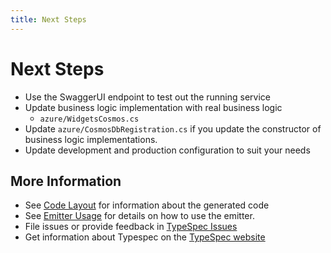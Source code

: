 ```yaml
---
title: Next Steps
---
```


# Next Steps

- Use the SwaggerUI endpoint to test out the running service
- Update business logic implementation with real business logic
  - `azure/WidgetsCosmos.cs`
- Update `azure/CosmosDbRegistration.cs` if you update the constructor of business logic implementations.
- Update development and production configuration to suit your needs

## More Information

- See [Code Layout](docs/usage.md) for information about the generated code
- See [Emitter Usage](docs/emitter.md) for details on how to use the emitter.
- File issues or provide feedback in [TypeSpec Issues](https://github.com/microsoft/typespec/issues/new/choose)
- Get information about Typespec on the [TypeSpec website](https://typespec.io)
